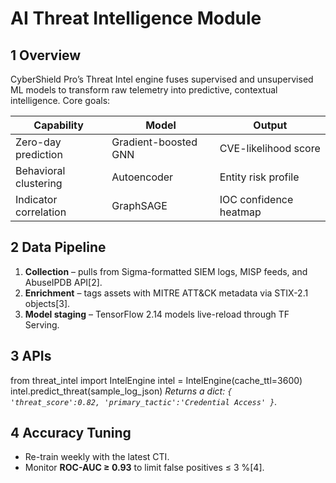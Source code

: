# AI Threat Intelligence Module

## 1  Overview
CyberShield Pro’s Threat Intel engine fuses supervised and unsupervised ML models to transform raw telemetry into predictive, contextual intelligence. Core goals:

| Capability | Model | Output |
|------------|-------|--------|
| Zero-day prediction | Gradient-boosted GNN | CVE-likelihood score |
| Behavioral clustering | Autoencoder | Entity risk profile |
| Indicator correlation | GraphSAGE | IOC confidence heatmap |

## 2  Data Pipeline
1. **Collection** – pulls from Sigma-formatted SIEM logs, MISP feeds, and AbuseIPDB API[2].  
2. **Enrichment** – tags assets with MITRE ATT&CK metadata via STIX-2.1 objects[3].  
3. **Model staging** – TensorFlow 2.14 models live-reload through TF Serving.  

## 3  APIs
from threat_intel import IntelEngine
intel = IntelEngine(cache_ttl=3600)
intel.predict_threat(sample_log_json)
*Returns a dict: `{ 'threat_score':0.82, 'primary_tactic':'Credential Access' }`.*

## 4  Accuracy Tuning
* Re-train weekly with the latest CTI.  
* Monitor **ROC-AUC ≥ 0.93** to limit false positives ≤ 3 %[4].  
